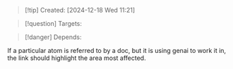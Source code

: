 
>[!tip] Created: [2024-12-18 Wed 11:21]

>[!question] Targets: 

>[!danger] Depends: 

If a particular atom is referred to by a doc, but it is using genai to work it in, the link should highlight the area most affected.
